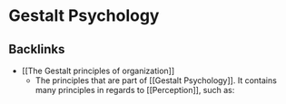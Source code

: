 # Gestalt Psychology

## Backlinks
* [[The Gestalt principles of organization]]
	* The principles that are part of [[Gestalt Psychology]]. It contains many principles in regards to [[Perception]], such as:

<!-- #evergreen -->

<!-- {BearID:9F000170-83A8-4BDA-9444-D505411ED180-5941-00000757CD4A0063} -->
